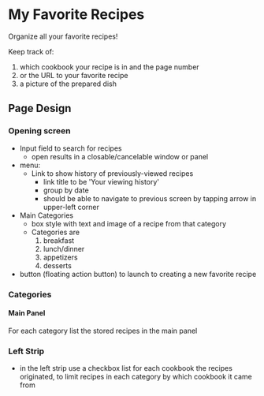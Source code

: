 # My Favorite Recipes
Organize all your favorite recipes!

Keep track of:
1. which cookbook your recipe is in and the page number
2. or the URL to your favorite recipe
3. a picture of the prepared dish

## Page Design

### Opening screen
* Input field to search for recipes
    * open results in a closable/cancelable window or panel
* menu:
    * Link to show history of previously-viewed recipes
        * link title to be 'Your viewing history'
        * group by date
        * should be able to navigate to previous screen by tapping arrow in upper-left corner
* Main Categories
    * box style with text and image of a recipe from that category
    * Categories are
        1. breakfast
        2. lunch/dinner
        3. appetizers
        4. desserts
* button (floating action button) to launch to creating a new favorite recipe

### Categories
#### Main Panel
For each category list the stored recipes in the main panel

### Left Strip
* in the left strip use a checkbox list for each cookbook the recipes 
originated, to limit recipes in each category by which cookbook it came from

